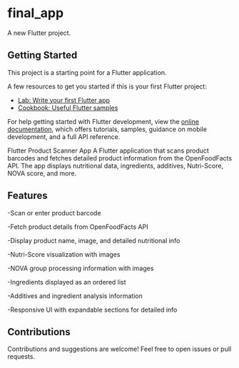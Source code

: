 # final_app

A new Flutter project.

## Getting Started

This project is a starting point for a Flutter application.

A few resources to get you started if this is your first Flutter project:

- [Lab: Write your first Flutter app](https://docs.flutter.dev/get-started/codelab)
- [Cookbook: Useful Flutter samples](https://docs.flutter.dev/cookbook)

For help getting started with Flutter development, view the
[online documentation](https://docs.flutter.dev/), which offers tutorials,
samples, guidance on mobile development, and a full API reference.

Flutter Product Scanner App
A Flutter application that scans product barcodes and fetches detailed product information from the OpenFoodFacts API. The app displays nutritional data, ingredients, additives, Nutri-Score, NOVA score, and more.

## Features
-Scan or enter product barcode

-Fetch product details from OpenFoodFacts API

-Display product name, image, and detailed nutritional info

-Nutri-Score visualization with images

-NOVA group processing information with images

-Ingredients displayed as an ordered list

-Additives and ingredient analysis information

-Responsive UI with expandable sections for detailed info

## Contributions
Contributions and suggestions are welcome! Feel free to open issues or pull requests.


